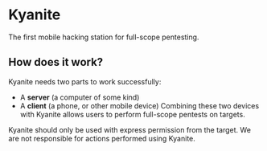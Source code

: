# Kyanite
The first mobile hacking station for full-scope pentesting.
## How does it work?
Kyanite needs two parts to work successfully:
- A **server** (a computer of some kind)
- A **client** (a phone, or other mobile device)
Combining these two devices with Kyanite allows users to perform full-scope pentests on targets.

Kyanite should only be used with express permission from the target. We are not responsible for actions performed using Kyanite.
